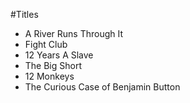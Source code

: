#Titles

* A River Runs Through It
* Fight Club
* 12 Years A Slave
* The Big Short
* 12 Monkeys
* The Curious Case of Benjamin Button
